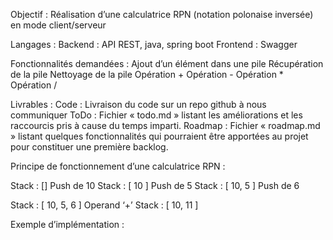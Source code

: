  


Objectif :
Réalisation d’une calculatrice RPN (notation polonaise inversée) en mode client/serveur


Langages :
	Backend : API REST, java, spring boot
	Frontend : Swagger


Fonctionnalités demandées :
	Ajout d’un élément dans une pile
	Récupération de la pile
	Nettoyage de la pile
	Opération +
	Opération -
	Opération *
    Opération /


Livrables :
	Code : Livraison du code sur un repo github à nous communiquer
	ToDo : Fichier « todo.md » listant les améliorations et les raccourcis pris à cause du temps imparti.
	Roadmap : Fichier « roadmap.md » listant quelques fonctionnalités qui pourraient être apportées au projet pour constituer une première backlog.
 

Principe de fonctionnement d’une calculatrice RPN :

Stack : [] Push de 10 Stack : [ 10 ] Push de 5
Stack : [ 10, 5 ]
Push de 6

Stack : [ 10, 5, 6 ]
Operand ‘+’ Stack : [ 10, 11 ]



Exemple d’implémentation :


